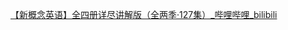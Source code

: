 [【新概念英语】全四册详尽讲解版（全两季·127集）_哔哩哔哩_bilibili](https://www.bilibili.com/video/BV1s7411q75Y/?spm_id_from=333.337.search-card.all.click&vd_source=8e43b8da5e07eef6f57edcd950d3b1d3)